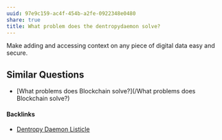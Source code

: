 ```yaml
---
uuid: 97e9c159-ac4f-454b-a2fe-0922348e0480
share: true
title: What problem does the dentropydaemon solve?
---
```

Make adding and accessing context on any piece of digital data easy and secure.


## Similar Questions

* [What problems does Blockchain solve?](/What problems does Blockchain solve?)

#### Backlinks

* [Dentropy Daemon Listicle](/15c66694-3dc9-4115-afb8-887a6e52ffea)